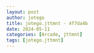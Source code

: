 ```yaml
---
layout: post
author: jotego
title: jotego.jttmnt - 4f7da4b
date: 2024-05-11
categories: [Arcade, jttmnt]
tags: [jotego.jttmnt]
---
```


